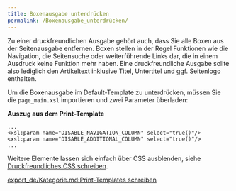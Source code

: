 ```yaml
---
title: Boxenausgabe unterdrücken
permalink: /Boxenausgabe_unterdrücken/
---
```


Zu einer druckfreundlichen Ausgabe gehört auch, dass Sie alle Boxen aus der Seitenausgabe entfernen. Boxen stellen in der Regel Funktionen wie die Navigation, die Seitensuche oder weiterführende Links dar, die in einem Ausdruck keine Funktion mehr haben. Eine druckfreundliche Ausgabe sollte also lediglich den Artikeltext inklusive Titel, Untertitel und ggf. Seitenlogo enthalten.

Um die Boxenausgabe im Default-Template zu unterdrücken, müssen Sie die `page_main.xsl` importieren und zwei Parameter überladen:

**Auszug aus dem Print-Template**

~~~~ {.xml}
...
<xsl:param name="DISABLE_NAVIGATION_COLUMN" select="true()"/>
<xsl:param name="DISABLE_ADDITIONAL_COLUMN" select="true()"/>
...
~~~~

Weitere Elemente lassen sich einfach über CSS ausblenden, siehe [Druckfreundliches CSS schreiben](/Druckfreundliches_CSS_schreiben ).

[export_de/Kategorie.md:Print-Templates schreiben](export_de/Kategorie.md:Print-Templates_schreiben )